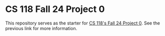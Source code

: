 # CS 118 Fall 24 Project 0

This repository serves as the starter for [CS 118's Fall 24 Project
0](https://docs.google.com/document/d/1O6IuX39E4PoMvQ9uP98AWayqCgmnoBUoRfKCUZboKwg). See the previous link for more information.

